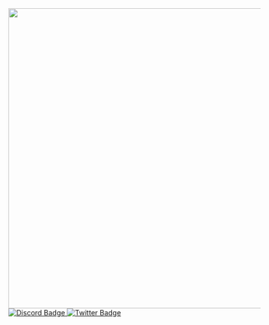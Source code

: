 <div id="header" align="center">
  <img src="![image](https://user-images.githubusercontent.com/65070195/182551361-fa1fc7f7-3bf6-4edb-ba9a-578c9fb1d3f8.png)" width="600"/>
</div> 

<div id="badges">
  <a href="https://discord.com/users/unagaldai#6195">
    <img src="https://img.shields.io/badge/Discord-blue?style=for-the-badge&logo=discord&logoColor=white" alt="Discord Badge"/>
  </a>
  <a href="https://twitter.com/uug4na_">
    <img src="https://img.shields.io/badge/Twitter-blue?style=for-the-badge&logo=twitter&logoColor=white" alt="Twitter Badge"/>
  </a>
</div>
